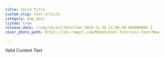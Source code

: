 ```yaml
---
title: Valid Title
custom_slug: test-article
category: gap_year
listed: true
release_date: !ruby/object:DateTime 2014-11-20 11:00:00.000000000 Z
cover_photo_path: https://cdn.rawgit.com/MakeSchool-Tutorials-Test/News_Tests/41e41d3def9965024336e660dcb842c470f0ea16/22336c8b-f663-4fa7-b55b-117cce124f69/cover_photo.png

---
```

Valid Content Text